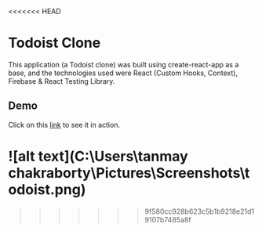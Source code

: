 <<<<<<< HEAD
# Todoist Clone

This application (a Todoist clone) was built using create-react-app as a base, and the technologies used were React (Custom Hooks, Context), Firebase & React Testing Library.

## Demo

Click on this [link](https://admiring-beaver-439333.netlify.app/) to see it in action.

![alt text](C:\Users\tanmay chakraborty\Pictures\Screenshots\todoist.png)
=======

>>>>>>> 9f580cc928b623c5b1b9218e21d19107b7485a8f
